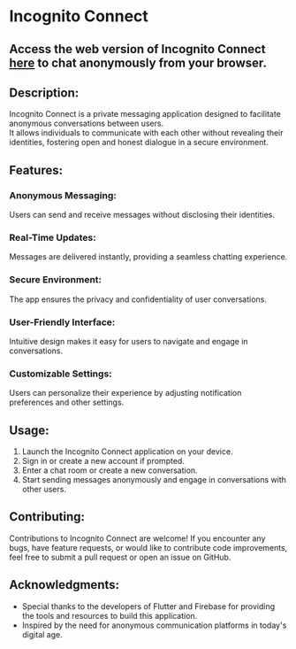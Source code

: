 

# Incognito Connect

## Access the web version of Incognito Connect [here](https://incognito-connent.web.app/) to chat anonymously from your browser.

## Description:
Incognito Connect is a private messaging application designed to facilitate anonymous conversations between users.<br>
It allows individuals to communicate with each other without revealing their identities, fostering open and honest dialogue in a secure environment.<br>

## Features:
### Anonymous Messaging: 
Users can send and receive messages without disclosing their identities.
### Real-Time Updates:
Messages are delivered instantly, providing a seamless chatting experience.
### Secure Environment: 
The app ensures the privacy and confidentiality of user conversations.
### User-Friendly Interface: 
Intuitive design makes it easy for users to navigate and engage in conversations.
### Customizable Settings: 
Users can personalize their experience by adjusting notification preferences and other settings.


## Usage:
1. Launch the Incognito Connect application on your device.
2. Sign in or create a new account if prompted.
3. Enter a chat room or create a new conversation.
4. Start sending messages anonymously and engage in conversations with other users.

## Contributing:
Contributions to Incognito Connect are welcome! If you encounter any bugs, have feature requests, or would like to contribute code improvements, feel free to submit a pull request or open an issue on GitHub.

## Acknowledgments:

- Special thanks to the developers of Flutter and Firebase for providing the tools and resources to build this application.
- Inspired by the need for anonymous communication platforms in today's digital age.


